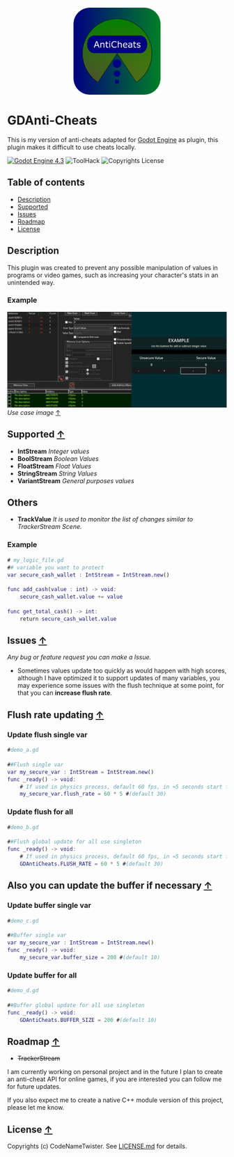 <p align="center">
  <img width="200" height="200" src="addons/gd_anti_cheats/icon.png">
</p>

# GDAnti-Cheats

This is my version of anti-cheats adapted for [Godot Engine] as plugin,
this plugin makes it difficult to use cheats locally.

[![Godot Engine 4.3](https://img.shields.io/badge/Godot_Engine-4.x-blue)](https://godotengine.org/) ![ToolHack](https://img.shields.io/badge/Tool-Safe-green) ![Copyrights License](https://img.shields.io/badge/License-Copyrights-blue)



## Table of contents

- [Description](#description)
- [Supported](#supported-)
- [Issues](#issues-)
- [Roadmap](#roadmap-)
- [License](#license-)

## Description
This plugin was created to prevent any possible manipulation of values ​​in programs or video games, such as increasing your character's stats in an unintended way.

### Example
![example](example/vendor/use_case.gif)
_Use case image_ [↑](#Example)

## Supported [↑](#table-of-contents)
- **IntStream** _Integer values_
- **BoolStream** _Boolean Values_
- **FloatStream** _Float Values_
- **StringStream** _String Values_
- **VariantStream** _General purposes values_

## Others
- **TrackValue** _It is used to monitor the list of changes similar to TrackerStream Scene._

### Example
```gd
# my_logic_file.gd
## variable you want to protect
var secure_cash_wallet : IntStream = IntStream.new()

func add_cash(value : int) -> void:
	secure_cash_wallet.value += value

func get_total_cash() -> int:
	return secure_cash_wallet.value
```

## Issues [↑](#table-of-contents)
_Any bug or feature request you can make a Issue._

- Sometimes values ​​update too quickly as would happen with high scores, although I have optimized it to support updates of many variables, you may experience some issues with the flush technique at some point, for that you can **increase flush rate**.

## Flush rate updating [↑](#table-of-contents)
### Update flush single var
```gd
#demo_a.gd

##Flush single var
var my_secure_var : IntStream = IntStream.new()
func _ready() -> void:
	# If used in physics process, default 60 fps, in ≈5 seconds start flush the pointers data
	my_secure_var.flush_rate = 60 * 5 #(default 30)
```
### Update flush for all
```gd
#demo_b.gd

##Flush global update for all use singleton
func _ready() -> void:
	# If used in physics process, default 60 fps, in ≈5 seconds start flush the pointers data
	GDAntiCheats.FLUSH_RATE = 60 * 5 #(default 30)
```
## Also you can update the buffer if necessary [↑](#table-of-contents)
### Update buffer single var
```gd
#demo_c.gd

##Buffer single var
var my_secure_var : IntStream = IntStream.new()
func _ready() -> void:
	my_secure_var.buffer_size = 200 #(default 10)
```
### Update buffer for all
```gd
#demo_d.gd

##Buffer global update for all use singleton
func _ready() -> void:
	GDAntiCheats.BUFFER_SIZE = 200 #(default 10)
```

## Roadmap [↑](#table-of-contents)
- ~~TrackerStream~~

I am currently working on personal project and in the future I plan to create an anti-cheat API for online games, if you are interested you can follow me for future updates.

If you also expect me to create a native C++ module version of this project, please let me know.

## License [↑](#table-of-contents)

Copyrights (c) CodeNameTwister. See [LICENSE.md](LICENSE.md) for details.

[godot engine]: https://godotengine.org/
